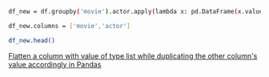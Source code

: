 
```bash
df_new = df.groupby('movie').actor.apply(lambda x: pd.DataFrame(x.values[0])).reset_index().drop('level_1', axis = 1)

df_new.columns = ['movie','actor']

df_new.head()
```

[Flatten a column with value of type list while duplicating the other column's value accordingly in Pandas](
http://stackoverflow.com/questions/21160134/flatten-a-column-with-value-of-type-list-while-duplicating-the-other-columns-va)

